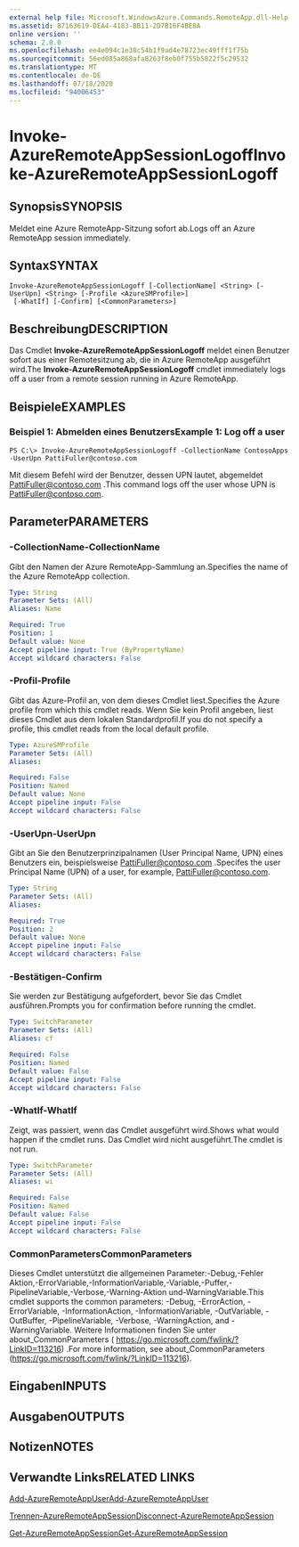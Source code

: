 ```yaml
---
external help file: Microsoft.WindowsAzure.Commands.RemoteApp.dll-Help.xml
ms.assetid: 87163619-DEA4-4183-BB11-2D7B16F4BE8A
online version: ''
schema: 2.0.0
ms.openlocfilehash: ee4e094c1e38c54b1f9ad4e78723ec49fff1f75b
ms.sourcegitcommit: 56ed085a868afa8263f8eb0f755b5822f5c29532
ms.translationtype: MT
ms.contentlocale: de-DE
ms.lasthandoff: 07/18/2020
ms.locfileid: "94006453"
---
```

# <span data-ttu-id="452f5-101">Invoke-AzureRemoteAppSessionLogoff</span><span class="sxs-lookup"><span data-stu-id="452f5-101">Invoke-AzureRemoteAppSessionLogoff</span></span>

## <span data-ttu-id="452f5-102">Synopsis</span><span class="sxs-lookup"><span data-stu-id="452f5-102">SYNOPSIS</span></span>
<span data-ttu-id="452f5-103">Meldet eine Azure RemoteApp-Sitzung sofort ab.</span><span class="sxs-lookup"><span data-stu-id="452f5-103">Logs off an Azure RemoteApp session immediately.</span></span>

## <span data-ttu-id="452f5-104">Syntax</span><span class="sxs-lookup"><span data-stu-id="452f5-104">SYNTAX</span></span>

```
Invoke-AzureRemoteAppSessionLogoff [-CollectionName] <String> [-UserUpn] <String> [-Profile <AzureSMProfile>]
 [-WhatIf] [-Confirm] [<CommonParameters>]
```

## <span data-ttu-id="452f5-105">Beschreibung</span><span class="sxs-lookup"><span data-stu-id="452f5-105">DESCRIPTION</span></span>
<span data-ttu-id="452f5-106">Das Cmdlet **Invoke-AzureRemoteAppSessionLogoff** meldet einen Benutzer sofort aus einer Remotesitzung ab, die in Azure RemoteApp ausgeführt wird.</span><span class="sxs-lookup"><span data-stu-id="452f5-106">The **Invoke-AzureRemoteAppSessionLogoff** cmdlet immediately logs off a user from a remote session running in Azure RemoteApp.</span></span>

## <span data-ttu-id="452f5-107">Beispiele</span><span class="sxs-lookup"><span data-stu-id="452f5-107">EXAMPLES</span></span>

### <span data-ttu-id="452f5-108">Beispiel 1: Abmelden eines Benutzers</span><span class="sxs-lookup"><span data-stu-id="452f5-108">Example 1: Log off a user</span></span>
```
PS C:\> Invoke-AzureRemoteAppSessionLogoff -CollectionName ContosoApps -UserUpn PattiFuller@contoso.com
```

<span data-ttu-id="452f5-109">Mit diesem Befehl wird der Benutzer, dessen UPN lautet, abgemeldet PattiFuller@contoso.com .</span><span class="sxs-lookup"><span data-stu-id="452f5-109">This command logs off the user whose UPN is PattiFuller@contoso.com.</span></span>

## <span data-ttu-id="452f5-110">Parameter</span><span class="sxs-lookup"><span data-stu-id="452f5-110">PARAMETERS</span></span>

### <span data-ttu-id="452f5-111">-CollectionName</span><span class="sxs-lookup"><span data-stu-id="452f5-111">-CollectionName</span></span>
<span data-ttu-id="452f5-112">Gibt den Namen der Azure RemoteApp-Sammlung an.</span><span class="sxs-lookup"><span data-stu-id="452f5-112">Specifies the name of the Azure RemoteApp collection.</span></span>

```yaml
Type: String
Parameter Sets: (All)
Aliases: Name

Required: True
Position: 1
Default value: None
Accept pipeline input: True (ByPropertyName)
Accept wildcard characters: False
```

### <span data-ttu-id="452f5-113">-Profil</span><span class="sxs-lookup"><span data-stu-id="452f5-113">-Profile</span></span>
<span data-ttu-id="452f5-114">Gibt das Azure-Profil an, von dem dieses Cmdlet liest.</span><span class="sxs-lookup"><span data-stu-id="452f5-114">Specifies the Azure profile from which this cmdlet reads.</span></span>
<span data-ttu-id="452f5-115">Wenn Sie kein Profil angeben, liest dieses Cmdlet aus dem lokalen Standardprofil.</span><span class="sxs-lookup"><span data-stu-id="452f5-115">If you do not specify a profile, this cmdlet reads from the local default profile.</span></span>

```yaml
Type: AzureSMProfile
Parameter Sets: (All)
Aliases: 

Required: False
Position: Named
Default value: None
Accept pipeline input: False
Accept wildcard characters: False
```

### <span data-ttu-id="452f5-116">-UserUpn</span><span class="sxs-lookup"><span data-stu-id="452f5-116">-UserUpn</span></span>
<span data-ttu-id="452f5-117">Gibt an Sie den Benutzerprinzipalnamen (User Principal Name, UPN) eines Benutzers ein, beispielsweise PattiFuller@contoso.com .</span><span class="sxs-lookup"><span data-stu-id="452f5-117">Specifes the user Principal Name (UPN) of a user, for example, PattiFuller@contoso.com.</span></span>

```yaml
Type: String
Parameter Sets: (All)
Aliases: 

Required: True
Position: 2
Default value: None
Accept pipeline input: False
Accept wildcard characters: False
```

### <span data-ttu-id="452f5-118">-Bestätigen</span><span class="sxs-lookup"><span data-stu-id="452f5-118">-Confirm</span></span>
<span data-ttu-id="452f5-119">Sie werden zur Bestätigung aufgefordert, bevor Sie das Cmdlet ausführen.</span><span class="sxs-lookup"><span data-stu-id="452f5-119">Prompts you for confirmation before running the cmdlet.</span></span>

```yaml
Type: SwitchParameter
Parameter Sets: (All)
Aliases: cf

Required: False
Position: Named
Default value: False
Accept pipeline input: False
Accept wildcard characters: False
```

### <span data-ttu-id="452f5-120">-WhatIf</span><span class="sxs-lookup"><span data-stu-id="452f5-120">-WhatIf</span></span>
<span data-ttu-id="452f5-121">Zeigt, was passiert, wenn das Cmdlet ausgeführt wird.</span><span class="sxs-lookup"><span data-stu-id="452f5-121">Shows what would happen if the cmdlet runs.</span></span>
<span data-ttu-id="452f5-122">Das Cmdlet wird nicht ausgeführt.</span><span class="sxs-lookup"><span data-stu-id="452f5-122">The cmdlet is not run.</span></span>

```yaml
Type: SwitchParameter
Parameter Sets: (All)
Aliases: wi

Required: False
Position: Named
Default value: False
Accept pipeline input: False
Accept wildcard characters: False
```

### <span data-ttu-id="452f5-123">CommonParameters</span><span class="sxs-lookup"><span data-stu-id="452f5-123">CommonParameters</span></span>
<span data-ttu-id="452f5-124">Dieses Cmdlet unterstützt die allgemeinen Parameter:-Debug,-Fehler Aktion,-ErrorVariable,-InformationVariable,-Variable,-Puffer,-PipelineVariable,-Verbose,-Warning-Aktion und-WarningVariable.</span><span class="sxs-lookup"><span data-stu-id="452f5-124">This cmdlet supports the common parameters: -Debug, -ErrorAction, -ErrorVariable, -InformationAction, -InformationVariable, -OutVariable, -OutBuffer, -PipelineVariable, -Verbose, -WarningAction, and -WarningVariable.</span></span> <span data-ttu-id="452f5-125">Weitere Informationen finden Sie unter about_CommonParameters ( https://go.microsoft.com/fwlink/?LinkID=113216) .</span><span class="sxs-lookup"><span data-stu-id="452f5-125">For more information, see about_CommonParameters (https://go.microsoft.com/fwlink/?LinkID=113216).</span></span>

## <span data-ttu-id="452f5-126">Eingaben</span><span class="sxs-lookup"><span data-stu-id="452f5-126">INPUTS</span></span>

## <span data-ttu-id="452f5-127">Ausgaben</span><span class="sxs-lookup"><span data-stu-id="452f5-127">OUTPUTS</span></span>

## <span data-ttu-id="452f5-128">Notizen</span><span class="sxs-lookup"><span data-stu-id="452f5-128">NOTES</span></span>

## <span data-ttu-id="452f5-129">Verwandte Links</span><span class="sxs-lookup"><span data-stu-id="452f5-129">RELATED LINKS</span></span>

[<span data-ttu-id="452f5-130">Add-AzureRemoteAppUser</span><span class="sxs-lookup"><span data-stu-id="452f5-130">Add-AzureRemoteAppUser</span></span>](./Add-AzureRemoteAppUser.md)

[<span data-ttu-id="452f5-131">Trennen-AzureRemoteAppSession</span><span class="sxs-lookup"><span data-stu-id="452f5-131">Disconnect-AzureRemoteAppSession</span></span>](./Disconnect-AzureRemoteAppSession.md)

[<span data-ttu-id="452f5-132">Get-AzureRemoteAppSession</span><span class="sxs-lookup"><span data-stu-id="452f5-132">Get-AzureRemoteAppSession</span></span>](./Get-AzureRemoteAppSession.md)


